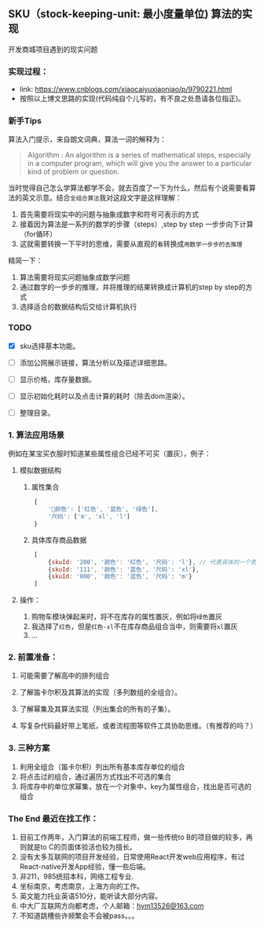 ## SKU（stock-keeping-unit: 最小度量单位) 算法的实现
开发商城项目遇到的现实问题
### 实现过程：
 - link: https://www.cnblogs.com/xiaocaiyuxiaoniao/p/9790221.html 
 - 按照以上博文思路的实现(代码纯自个儿写的，有不良之处恳请各位指正)。

### 新手Tips 
算法入门提示，来自朗文词典，算法一词的解释为：
> Algorithm :
> An algorithm is a series of mathematical steps, especially in a computer program, which will give you the answer to a particular kind of problem or question.

当时觉得自己怎么学算法都学不会，就去百度了一下为什么，然后有个说需要看算法的英文示意。结合`全组合算法`我对这段文字是这样理解：

1. 首先需要将现实中的问题与抽象成数字和符号可表示的方式
2. 接着因为算法是一系列的数学的步骤（steps）,step by step 一步步向下计算（for循环）
4. 这就需要转换一下平时的思维，需要从直观的`看`转换成`用数学一步步的去推理`

精简一下：

1. 算法需要将现实问题抽象成数学问题
2. 通过数学的一步步的推理，并将推理的结果转换成计算机的step by step的方式
3. 选择适合的数据结构后交给计算机执行

### TODO
- [x] sku选择基本功能。
- [ ] 添加公网展示链接，算法分析以及描述详细思路。
- [ ] 显示价格，库存量数据。
- [ ] 显示初始化耗时以及点击计算的耗时（除去dom渲染）。
- [ ] 整理目录。


### 1. 算法应用场景
例如在某宝买衣服时知道某些属性组合已经不可买（置灰），例子：
1. 模拟数据结构

    1. 属性集合
    ```javascript
        {
            '颜色': ['红色', '蓝色', '绿色'],
            '尺码': ['m', 'xl', 'l']
        }
    ```

    2. 具体库存商品数据
    ```javascript
        [
            {skuId: '200', '颜色': '红色', '尺码': 'l'}, // 代表具体的一个商品
            {skuId: '111', '颜色': '蓝色', '尺码': 'xl'}, 
            {skuId: '000', '颜色': '蓝色', '尺码': 'm'}
        ]
    ```

2. 操作：
    1. 购物车模块弹起来时，将不在库存的属性置灰，例如将`绿色`置灰
    2. 我选择了`红色`，但是`红色-xl`不在库存商品组合当中，则需要将`xl`置灰
    3. ...


### 2. 前置准备：

1. 可能需要了解高中的排列组合

2. 了解笛卡尔积及其算法的实现（多列数组的全组合）。

3. 了解幂集及其算法实现（列出集合的所有的子集）。

4. 写复杂代码最好带上笔纸，或者流程图等软件工具协助思维。（有推荐的吗？）





### 3. 三种方案
1. 利用全组合（笛卡尔积）列出所有基本库存单位的组合
2. 将点击过的组合，通过遍历方式找出不可选的集合
3. 将库存中的单位求幂集，放在一个对象中，key为属性组合，找出是否可选的组合

### The End 最近在找工作：
1. 目前工作两年，入门算法的前端工程师，做一些传统to B的项目做的较多，再则就是to C的页面体验活也较为擅长。
2. 没有太多互联网的项目开发经验，日常使用React开发web应用程序，有过React-native开发App经验，懂一些后端。
3. 非211，985统招本科，网络工程专业.
4. 坐标南京，考虑南京，上海方向的工作。
5. 英文能力托业英语510分，能听读大部分内容。
6. 中大厂互联网方向都考虑，个人邮箱：hym13526@163.com
5. 不知道跳槽些许频繁会不会被pass。。。